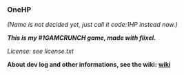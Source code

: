 ### OneHP ###
*(Name is not decided yet, just call it code:1HP instead now.)*

***This is my #1GAMCRUNCH game, made with flixel.***

*License: see license.txt*

**About dev log and other informations, see the wiki:**
**[wiki](https://github.com/pixelpicosean/OneHP/wiki/Home)**
